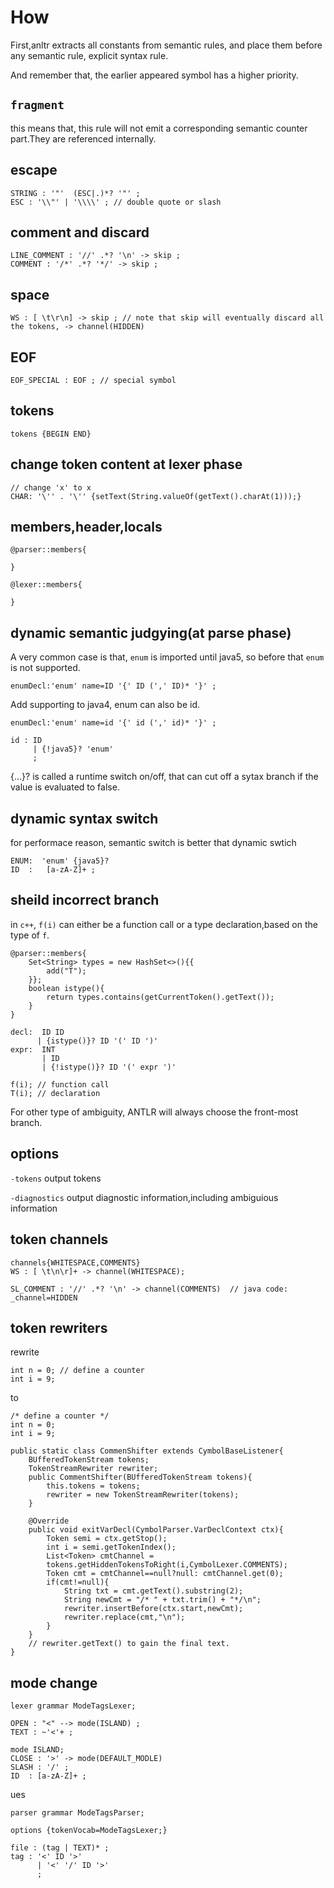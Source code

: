 
# How
First,anltr extracts all constants from semantic rules, and place them before any semantic rule, explicit syntax rule.

And  remember that, the earlier appeared symbol has a higher priority.


## `fragment`

this  means that, this rule will not emit a corresponding semantic counter part.They are referenced internally.

## escape
```
STRING : '"'  (ESC|.)*? '"' ;
ESC : '\\"' | '\\\\' ; // double quote or slash
```

## comment and discard
```
LINE_COMMENT : '//' .*? '\n' -> skip ;
COMMENT : '/*' .*? '*/' -> skip ; 
```

## space
```
WS : [ \t\r\n] -> skip ; // note that skip will eventually discard all the tokens, -> channel(HIDDEN)
```

## EOF
```
EOF_SPECIAL : EOF ; // special symbol
```

## tokens
```
tokens {BEGIN END}
```

## change token content at lexer phase
```
// change 'x' to x
CHAR: '\'' . '\'' {setText(String.valueOf(getText().charAt(1)));}
```

## members,header,locals
```
@parser::members{

}

@lexer::members{

}
```


## dynamic semantic judgying(at parse phase)
A very common case is that, `enum` is imported until java5, so before that `enum` is not supported.
```
enumDecl:'enum' name=ID '{' ID (',' ID)* '}' ;
```
Add supporting to java4, enum can also be id.
```
enumDecl:'enum' name=id '{' id (',' id)* '}' ;

id : ID
     | {!java5}? 'enum'
     ;
```

{...}? is called a runtime switch on/off, that can cut off a sytax branch if the value is evaluated to false.

## dynamic syntax switch
for performace reason, semantic switch is better that dynamic swtich
```
ENUM:  'enum' {java5}?
ID  :   [a-zA-Z]+ ;
```

## sheild incorrect branch
in `c++`, `f(i)` can either be a function call or a type declaration,based on the type of `f`.
```
@parser::members{
    Set<String> types = new HashSet<>(){{
        add("T");
    }};
    boolean istype(){
        return types.contains(getCurrentToken().getText());
    }
}

decl:  ID ID
      | {istype()}? ID '(' ID ')'
expr:  INT
       | ID
       | {!istype()}? ID '(' expr ')'
```
```
f(i); // function call
T(i); // declaration
```

For other type of ambiguity, ANTLR will always choose the front-most branch.

## options
`-tokens`  output tokens

`-diagnostics` output diagnostic information,including ambiguious information

## token channels
```
channels{WHITESPACE,COMMENTS}
WS : [ \t\n\r]+ -> channel(WHITESPACE);

SL_COMMENT : '//' .*? '\n' -> channel(COMMENTS)  // java code: _channel=HIDDEN
```

## token rewriters
rewrite
```
int n = 0; // define a counter
int i = 9;
```
to
```
/* define a counter */
int n = 0;
int i = 9;
```
```
public static class CommenShifter extends CymbolBaseListener{
    BUfferedTokenStream tokens;
    TokenStreamRewriter rewriter;
    public CommentShifter(BUfferedTokenStream tokens){
        this.tokens = tokens;
        rewriter = new TokenStreamRewriter(tokens);
    }

    @Override
    public void exitVarDecl(CymbolParser.VarDeclContext ctx){
        Token semi = ctx.getStop();
        int i = semi.getTokenIndex();
        List<Token> cmtChannel = 
        tokens.getHiddenTokensToRight(i,CymbolLexer.COMMENTS);
        Token cmt = cmtChannel==null?null: cmtChannel.get(0);
        if(cmt!=null){
            String txt = cmt.getText().substring(2);
            String newCmt = "/* " + txt.trim() + "*/\n";
            rewriter.insertBefore(ctx.start,newCmt);
            rewriter.replace(cmt,"\n");
        }
    }
    // rewriter.getText() to gain the final text.
}
```


## mode change
```
lexer grammar ModeTagsLexer;

OPEN : "<" --> mode(ISLAND) ;
TEXT : ~'<'+ ;

mode ISLAND;
CLOSE : '>' -> mode(DEFAULT_MODLE)
SLASH : '/' ;
ID  : [a-zA-Z]+ ;
```
ues
```
parser grammar ModeTagsParser;

options {tokenVocab=ModeTagsLexer;}

file : (tag | TEXT)* ;
tag : '<' ID '>'
      | '<' '/' ID '>'
      ;
```